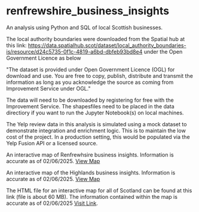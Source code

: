 # renfrewshire_business_insights
An analysis using Python and SQL of local Scottish businesses.

The local authority boundaries were downloaded from the Spatial hub at this link: https://data.spatialhub.scot/dataset/local_authority_boundaries-is/resource/d24c5735-0f1c-4819-a6bd-dbfeb93bd8e4
under the Open Government Licence as below

"The dataset is provided under Open Government Licence (OGL) for download and use. You are free to copy, publish, distribute and transmit the information as long as you acknowledge the source as coming from Improvement Service under OGL."

The data will need to be downloaded by registering for free with the Improvement Service. The shapesfiles need to be placed in the data directiory if you want to run the Jupyter Notebook(s) on local machines.

The Yelp review data in this analysis is simulated using a mock dataset to demonstrate integration and enrichment logic. This is to maintain the low cost of the project. In a production setting, this would be populated via the Yelp Fusion API or a licensed source.

An interactive map of Renfrewhsire business insights. Information is accurate as of 02/06/2025.
[View Map](https://curious-cetacean.github.io/renfrewshire_business_insights/renfrewshire_hygiene_ratings.html)

An interactive map of the Highlands business insights. Information is accurate as of 02/06/2025.
[View Map](https://curious-cetacean.github.io/renfrewshire_business_insights/highland_hygiene_ratings.html)

The HTML file for an interactive map for all of Scotland can be found at this link (file is about 60 MB). The information contained within the map is accurate as of 02/06/2025
[Visit Link](https://renfrewshire-business-insights.netlify.app/scotland_map.html).
